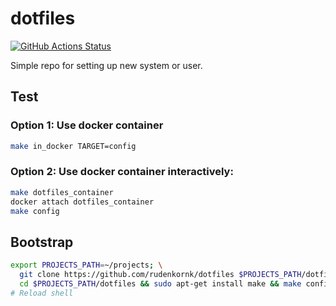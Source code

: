 # dotfiles

[![GitHub Actions Status](https://github.com/rudenkornk/dotfiles/actions/workflows/workflow.yml/badge.svg)](https://github.com/rudenkornk/dotfiles/actions)

Simple repo for setting up new system or user.

## Test
### Option 1: Use docker container
```bash
make in_docker TARGET=config
```

### Option 2: Use docker container interactively:
```bash
make dotfiles_container
docker attach dotfiles_container
make config
```

## Bootstrap
```bash
export PROJECTS_PATH=~/projects; \
  git clone https://github.com/rudenkornk/dotfiles $PROJECTS_PATH/dotfiles && \
  cd $PROJECTS_PATH/dotfiles && sudo apt-get install make && make config
# Reload shell
```

